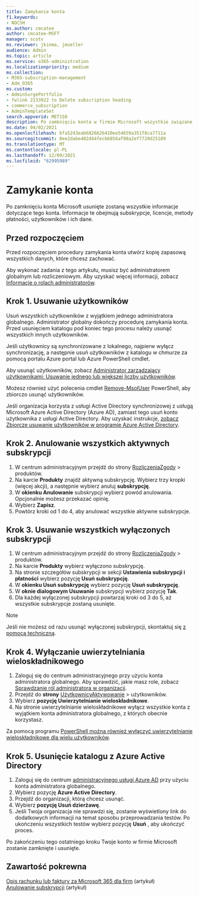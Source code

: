 ```yaml
---
title: Zamykanie konta
f1.keywords:
- NOCSH
ms.author: cmcatee
author: cmcatee-MSFT
manager: scotv
ms.reviewer: jkinma, jmueller
audience: Admin
ms.topic: article
ms.service: o365-administration
ms.localizationpriority: medium
ms.collection:
- M365-subscription-management
- Adm_O365
ms.custom:
- AdminSurgePortfolio
- fwlink 2133922 to Delete subscription heading
- commerce_subscription
- AdminTemplateSet
search.appverid: MET150
description: Po zamknięciu konta w firmie Microsoft wszystkie związane z nim informacje, w tym licencje, użytkownicy i dane użytkownika, zostaną usunięte.
ms.date: 04/02/2021
ms.openlocfilehash: bfa5243eab6826626410ee54659a351f8ca7711a
ms.sourcegitcommit: 0ee2dabe402d44fecb6856af98a2ef7720d25189
ms.translationtype: MT
ms.contentlocale: pl-PL
ms.lasthandoff: 12/09/2021
ms.locfileid: "62995989"
---
```

# <a name="close-your-account"></a>Zamykanie konta

Po zamknięciu konta Microsoft usunięte zostaną wszystkie informacje dotyczące tego konta. Informacje te obejmują subskrypcje, licencje, metody płatności, użytkowników i ich dane.

## <a name="before-you-begin"></a>Przed rozpoczęciem

Przed rozpoczęciem procedury zamykania konta utwórz kopię zapasową wszystkich danych, które chcesz zachować.

Aby wykonać zadania z tego artykułu, musisz być administratorem globalnym lub rozliczeniowym. Aby uzyskać więcej informacji, zobacz [Informacje o rolach administratorów](../admin/add-users/about-admin-roles.md).

## <a name="step-1-delete-users"></a>Krok 1. Usuwanie użytkowników

Usuń wszystkich użytkowników z wyjątkiem jednego administratora globalnego. Administrator globalny dokończy procedurę zamykania konta. Przed usunięciem katalogu pod koniec tego procesu należy usunąć wszystkich innych użytkowników.

Jeśli użytkownicy są synchronizowane z lokalnego, najpierw wyłącz synchronizację, a następnie usuń użytkowników z katalogu w chmurze za pomocą portalu Azure portal lub Azure PowerShell cmdlet.

Aby usunąć użytkowników, zobacz [Administrator zarządzający użytkownikami: Usuwanie jednego lub większej liczby użytkowników](../admin/add-users/delete-a-user.md#user-management-admin-delete-one-or-more-users-from-office-365).

Możesz również użyć polecenia cmdlet [Remove-MsolUser](/powershell/module/msonline/remove-msoluser) PowerShell, aby zbiorczo usunąć użytkowników.

Jeśli organizacja korzysta z usługi Active Directory synchronizowej z usługą Microsoft Azure Active Directory (Azure AD), zamiast tego usuń konto użytkownika z usługi Active Directory. Aby uzyskać instrukcje, [zobacz Zbiorcze usuwanie użytkowników w programie Azure Active Directory](/azure/active-directory/users-groups-roles/users-bulk-delete).

## <a name="step-2-cancel-all-active-subscriptions"></a>Krok 2. Anulowanie wszystkich aktywnych subskrypcji

1. W centrum administracyjnym przejdź do strony <a href="https://go.microsoft.com/fwlink/p/?linkid=842054" target="_blank">RozliczeniaZgody</a>  >  produktów.
2. Na karcie **Produkty** znajdź aktywną subskrypcję. Wybierz trzy kropki (więcej akcji), a następnie wybierz anuluj **subskrypcję**.
3. W **okienku Anulowanie** subskrypcji wybierz powód anulowania. Opcjonalnie możesz przekazać opinię.
4. Wybierz **Zapisz**.
5. Powtórz kroki od 1 do 4, aby anulować wszystkie aktywne subskrypcje.

## <a name="step-3-delete-all-disabled-subscriptions"></a>Krok 3. Usuwanie wszystkich wyłączonych subskrypcji

1. W centrum administracyjnym przejdź do strony <a href="https://go.microsoft.com/fwlink/p/?linkid=842054" target="_blank">RozliczeniaZgody</a>  >  produktów.
2. Na karcie **Produkty** wybierz wyłączono subskrypcję.
3. Na stronie szczegółów subskrypcji w sekcji **Ustawienia subskrypcji i płatności** wybierz pozycję **Usuń subskrypcję**.
4. W **okienku Usuń subskrypcję** wybierz pozycję **Usuń subskrypcję**.
5. W **oknie dialogowym Usuwanie** subskrypcji wybierz pozycję **Tak**.
6. Dla każdej wyłączonej subskrypcji powtarzaj kroki od 3 do 5, aż wszystkie subskrypcje zostaną usunięte.

> [!NOTE]
> Jeśli nie możesz od razu usunąć wyłączonej subskrypcji, skontaktuj się [z pomocą techniczną](../admin/get-help-support.md).

## <a name="step-4-disable-multi-factor-authentication"></a>Krok 4. Wyłączanie uwierzytelniania wieloskładnikowego

1. Zaloguj się do centrum administracyjnego przy użyciu konta administratora globalnego. Aby sprawdzić, jakie masz role, zobacz [Sprawdzanie ról administratora w organizacji](../admin/add-users/assign-admin-roles.md#check-admin-roles-in-your-organization).
2. Przejdź do **strony** <a href="https://go.microsoft.com/fwlink/p/?linkid=834822" target="_blank">UżytkownicyAktywowanie</a> >  użytkowników.
3. Wybierz **pozycję Uwierzytelnianie wieloskładnikowe**.
4. Na stronie uwierzytelnianie wieloskładnikowe wyłącz wszystkie konta z wyjątkiem konta administratora globalnego, z których obecnie korzystasz.

Za pomocą programu [PowerShell można również wyłączyć uwierzytelnianie wieloskładnikowe dla wielu użytkowników](/azure/active-directory/authentication/howto-mfa-userstates#change-state-using-powershell).


## <a name="step-5-delete-the-directory-in-azure-active-directory"></a>Krok 5. Usunięcie katalogu z Azure Active Directory

1. Zaloguj się do centrum <a href="https://aad.portal.azure.com/" target="_blank">administracyjnego usługi Azure AD</a> przy użyciu konta administratora globalnego.
2. Wybierz pozycję **Azure Active Directory**.
3. Przejdź do organizacji, którą chcesz usunąć.
4. Wybierz **pozycję Usuń dzierżawę**.
5. Jeśli Twoja organizacja nie sprawdzi się, zostanie wyświetlony link do dodatkowych informacji na temat sposobu przeprowadzania testów. Po ukończeniu wszystkich testów wybierz pozycję **Usuń** , aby ukończyć proces.

Po zakończeniu tego ostatniego kroku Twoje konto w firmie Microsoft zostanie zamknięte i usunięte.

## <a name="related-content"></a>Zawartość pokrewna 

[Opis rachunku lub faktury za Microsoft 365 dla firm](./billing-and-payments/understand-your-invoice2.md) (artykuł)\
[Anulowanie subskrypcji](./subscriptions/cancel-your-subscription.md) (artykuł)

